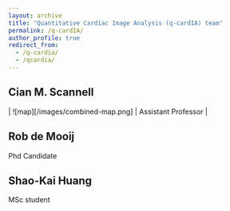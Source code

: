 ```yaml
---
layout: archive
title: "Quantitative Cardiac Image Analysis (q-cardIA) team"
permalink: /q-cardIA/
author_profile: true
redirect_from: 
  - /q-cardia/
  - /qcardia/
---
```


## Cian M. Scannell
| ![map][/images/combined-map.png] | Assistant Professor |

## Rob de Mooij
Phd Candidate

## Shao-Kai Huang
MSc student